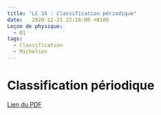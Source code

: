```yaml
---
title: "LC 16 : Classification périodique"
date:   2020-12-21 22:16:00 +0100
Leçon de physique:
  - 01
tags:
  - Classification
  - Michelson
---
```


# Classification périodique

[Lien du PDF](/assets/pdf/LC16.pdf)

<object class="pdf fitvidsignore" data="/assets/pdf/LC16.pdf" type="application/pdf"></object>
